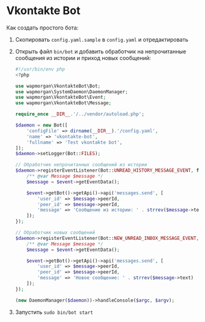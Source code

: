 # Vkontakte Bot

Как создать простого бота:

1. Скопировать `config.yaml.sample` в `config.yaml` и отредактировать
2. Открыть файл `bin/bot` и добавить обработчик на непрочитанные сообщения из истории и приход новых сообщений:

    ```php
    #!/usr/bin/env php
    <?php
    
    use wapmorgan\VkontakteBot\Bot;
    use wapmorgan\SystemDaemon\DaemonManager;
    use wapmorgan\VkontakteBot\Event;
    use wapmorgan\VkontakteBot\Message;
    
    require_once __DIR__.'/../vendor/autoload.php';
    
    $daemon = new Bot([
        'configFile' => dirname(__DIR__).'/config.yaml',
        'name' => 'vkontakte-bot',
        'fullname' => 'Test vkontakte bot',
    ]);
    $daemon->setLogger(Bot::FILES);
    
    // Обработчик непрочитанных сообщений из истории
    $daemon->registerEventListener(Bot::UNREAD_HISTORY_MESSAGE_EVENT, function (Event $event) {
        /** @var Message $message */
        $message = $event->getEventData();
    
        $event->getBot()->getApi()->api('messages.send', [
            'user_id' => $message->peerId,
            'peer_id' => $message->peerId,
            'message' => 'Сообщение из истории: ' . strrev($message->text)
        ]);
    });
    
    // Обработчик новых сообщений
    $daemon->registerEventListener(Bot::NEW_UNREAD_INBOX_MESSAGE_EVENT, function (Event $event) {
        /** @var Message $message */
        $message = $event->getEventData();
    
        $event->getBot()->getApi()->api('messages.send', [
            'user_id' => $message->peerId,
            'peer_id' => $message->peerId,
            'message' => 'Новое сообщение: ' . strrev($message->text)
        ]);
    });
    
    (new DaemonManager($daemon))->handleConsole($argc, $argv);
    ```

3. Запустить `sudo bin/bot start`
